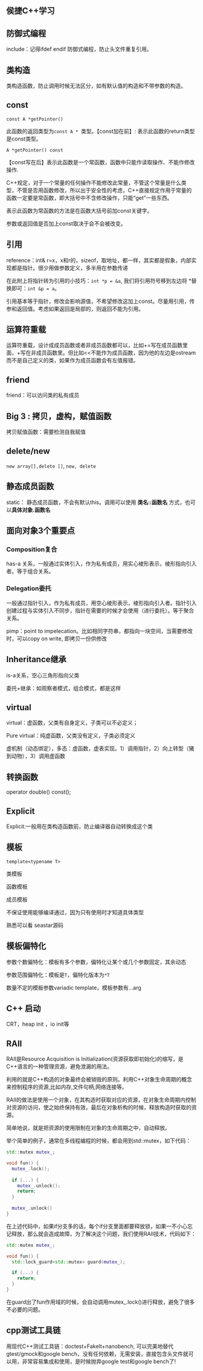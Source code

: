 ## 侯捷C++学习
## 防御式编程

include：记得ifdef endif 防御式编程，防止头文件重复引用。

## 类构造

类构造函数，防止调用时候无法区分，如有默认值的构造和不带参数的构造。

## const

`const A *getPointer()`

此函数的返回类型为`const A * `类型。【const加在前】: 表示此函数的return类型是const类型。

`A *getPointer() const`

【const写在后】表示此函数是一个常函数，函数中只能作读取操作、不能作修改操作.

C++规定，对于一个常量的任何操作不能修改此常量，不管这个常量是什么类型，不管是否用函数修改，所以出于安全性的考虑，C++直接规定作用于常量的函数一定要是常函数，即大括号中不含修改操作，只能“get”一些东西。

表示此函数为常函数的方法是在函数大括号前加const关键字。

参数或返回值是否加上const取决于会不会被改变。

## 引用

reference：int& r=x，x和r的，sizeof，取地址，都一样，其实都是假象，内部实现都是指针。很少用做参数定义，多半用在参数传递

在此附上将指针转为引用的小技巧：`int *p = &a`, 我们将引用符号移到左边将 \*替换即可：`int &p = a`。

引用基本等于指针，修改会影响源值，不希望修改这加上const。尽量用引用，传参和返回值。考虑如果返回是局部的，则返回不能为引用。


## 运算符重载

运算符重载，设计成成员函数或者非成员函数都可以，比如+=写在成员函数里面，+写在非成员函数里。但比如<<不能作为成员函数，因为他的左边是ostream而不是自己定义的类，如果作为成员函数会有左值报错。

## friend

friend：可以访问类的私有成员

## Big 3 : 拷贝，虚构，赋值函数

拷贝赋值函数：需要检测自我赋值

## delete/new

`new array[],delete []`, `new, delete`

## 静态成员函数

static： 静态成员函数，不会有默认this。调用可以使用  **类名::函数名** 方式，也可以**具体对象.函数名**

## 面向对象3个重要点

### Composition复合

has-a 关系，一般通过实体引入，作为私有成员，用实心棱形表示，棱形指向引入者。等于组合关系。

### Delegation委托

一般通过指针引入，作为私有成员，用空心棱形表示，棱形指向引入者。指针引入 创建过程与实体引入不同步，指针在需要的时候才会使用（进行委托）。等于聚合关系。

pimp：point to impelecation。比如相同字符串，都指向一块空间，当需要修改时，可以copy on write, 即拷贝一份供修改

## Inheritance继承

is-a关系，空心三角形指向父类

委托+继承：如观察者模式，组合模式，都是这样

## virtual

virtual：虚函数，父类有自身定义，子类可以不必定义；

Pure virtual：纯虚函数，父类没有定义，子类必须定义

虚机制（动态绑定），多态：虚函数，虚表实现。1）调用指针，2）向上转型（猪到动物），3）调用虚函数

## 转换函数

operator double() const();

## Explicit

Explicit:一般用在类构造函数前，防止编译器自动转换成这个类

## 模板

`template<typename T>`

类模板

函数模板 

成员模板

不保证使用能够编译通过，因为只有使用时才知道具体类型

熟悉可以看 seastar源码

## 模板偏特化

参数个数偏特化：模板有多个参数，偏特化让某个或几个参数固定，其余动态

参数范围偏特化：模板是`T`，偏特化版本为`*T`

数量不定的模板参数variadic template，模板参数有…arg


## C++ 启动

CRT，heap init ，io init等


## RAII

RAII是Resource Acquisition is Initialization(资源获取即初始化)的缩写，是C++语言的一种管理资源，避免泄漏的用法。

利用的就是C++构造的对象最终会被销毁的原则。利用C++对象生命周期的概念来控制程序的资源,比如内存,文件句柄,网络连接等。

RAII的做法是使用一个对象，在其构造时获取对应的资源，在对象生命周期内控制对资源的访问，使之始终保持有效，最后在对象析构的时候，释放构造时获取的资源。

简单地说，就是把资源的使用限制在对象的生命周期之中，自动释放。

举个简单的例子，通常在多线程编程的时候，都会用到std::mutex，如下代码：

```cpp
std::mutex mutex_;

void fun() {
  mutex_.lock();
  
  if (...) {
    mutex_.unlock();
    return;
  }
  
  mutex_.unlock()
}
```

在上述代码中，如果if分支多的话，每个if分支里面都要释放锁，如果一不小心忘记释放，那么就会造成故障，为了解决这个问题，我们使用RAII技术，代码如下：
```cpp
std::mutex mutex_;

void fun() {
  std::lock_guard<std::mutex> guard(mutex_);

  if (...) {
    return;
  }
}
```

在guard出了fun作用域的时候，会自动调用mutex_.lock()进行释放，避免了很多不必要的问题。


## cpp测试工具链

用现代C++测试工具链：doctest+FakeIt+nanobench, 可以完美地替代gtest/gmock和google bench，没有任何依赖，无需安装，直接包含头文件就可以用，非常容易集成和使用，是时候抛弃google test和google bench了!